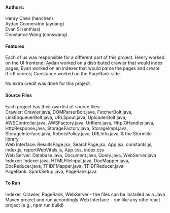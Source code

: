 #### Authors:
Henry Chen (henchen)  
Aydan Gooneratne (aydang)  
Evan Si (anthias)  
Constance Wang (conswang)  

#### Features
Each of us was responsible for a different part of this project.
Henry worked on the UI frontend; Aydan worked on a distributed crawler that would index pages; Evan worked on an indexer that would parse the pages and create tf-idf scores; Constance worked on the PageRank side.

No extra credit was done for this project.

#### Source Files
Each project has their own list of source files:  
Crawler: Crawler.java, DOMParserBolt.java, FetcherBolt.java, LinkEnqueuerBolt.java, URLSpout.java, UploaderBolt.java, AWSController.java, AWSFactory.java, UrlItem.java, HttpIOHandler.java, HttpResponse.java, StorageFactory.java, StorageImpl.java, StorageInterface.java, RobotsPolicy.java, URLInfo.java, & the Stormlite library.  
Web Interface: ResultsPage.jsx, SearchPage.jsx, App.jsx, constants.js, index.js, reportWebVitals.js, App.css, index.css  
Web Server: Database.java, Document.java, Query.java, WebServer.java  
Indexer: Indexer.java, HTMLFileInput.java, DocMapper.java, DocReducer.java, TFIDFMapper.java, TFIDFReducer.java  
PageRank: SparkSetup.java, PageRank.java  

#### To Run
Indexer, Crawler, PageRank, WebServer - the files can be installed as a Java Maven project and run accordingly
Web Interface - run like any othe react project (e.g., npm run build)
